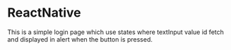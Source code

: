 # ReactNative
This is a simple login page which use states where textInput value id fetch and displayed in alert
when the button is pressed.
